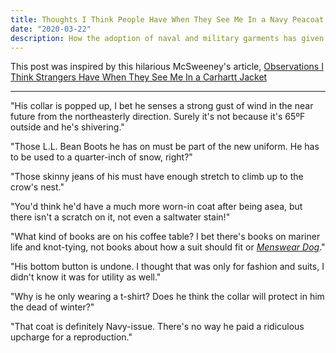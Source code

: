 ```yaml
---
title: Thoughts I Think People Have When They See Me In a Navy Peacoat
date: "2020-03-22"
description: How the adoption of naval and military garments has given me anxiety.
---
```


This post was inspired by this hilarious McSweeney's article, [Observations I Think Strangers Have When They See Me In a Carhartt Jacket](https://www.mcsweeneys.net/articles/observations-i-think-strangers-have-when-they-see-me-in-a-carhartt-jacket)

---

"His collar is popped up, I bet he senses a strong gust of wind in the near future from the northeasterly direction. Surely it's not because it's 65ºF outside and he's shivering."

"Those L.L. Bean Boots he has on must be part of the new uniform. He has to be used to a quarter-inch of snow, right?"

"Those skinny jeans of his must have enough stretch to climb up to the crow's nest."

"You'd think he'd have a much more worn-in coat after being asea, but there isn't a scratch on it, not even a saltwater stain!"

"What kind of books are on his coffee table? I bet there's books on mariner life and knot-tying, not books about how a suit should fit or [_Menswear Dog_](https://www.amazon.com/Menswear-Dog-Presents-New-Classics/dp/1579656161)."

"His bottom button is undone. I thought that was only for fashion and suits, I didn't know it was for utility as well."

"Why is he only wearing a t-shirt? Does he think the collar will protect in him the dead of winter?"

"That coat is definitely Navy-issue. There's no way he paid a ridiculous upcharge for a reproduction."
